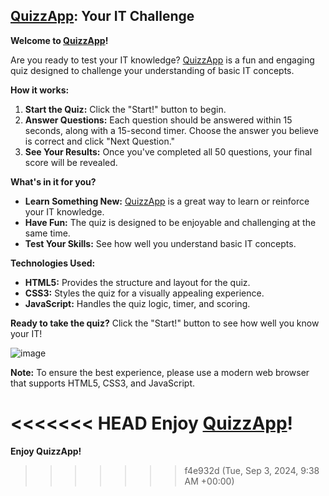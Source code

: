 ## [QuizzApp](http://duvorrichardwinner.me/QuizApp/): Your IT Challenge

**Welcome to [QuizzApp](http://duvorrichardwinner.me/QuizApp/)!**

Are you ready to test your IT knowledge? [QuizzApp](http://duvorrichardwinner.me/QuizApp/) is a fun and engaging quiz designed to challenge your understanding of basic IT concepts.

**How it works:**

1. **Start the Quiz:** Click the "Start!" button to begin.
2. **Answer Questions:** Each question should be answered within 15 seconds, along with a 15-second timer. Choose the answer you believe is correct and click "Next Question."
3. **See Your Results:** Once you've completed all 50 questions, your final score will be revealed.

**What's in it for you?**

* **Learn Something New:** [QuizzApp](http://duvorrichardwinner.me/QuizApp/) is a great way to learn or reinforce your IT knowledge.
* **Have Fun:** The quiz is designed to be enjoyable and challenging at the same time.
* **Test Your Skills:** See how well you understand basic IT concepts.

**Technologies Used:**

* **HTML5:** Provides the structure and layout for the quiz.
* **CSS3:** Styles the quiz for a visually appealing experience.
* **JavaScript:** Handles the quiz logic, timer, and scoring.

**Ready to take the quiz?** Click the "Start!" button to see how well you know your IT!

![image](https://github.com/user-attachments/assets/8453cb58-d326-4216-8f46-53d7439e4f45)



**Note:** To ensure the best experience, please use a modern web browser that supports HTML5, CSS3, and JavaScript.

<<<<<<< HEAD
**Enjoy [QuizzApp](http://duvorrichardwinner.me/QuizApp/)!**
=======
**Enjoy QuizzApp!**
>>>>>>> f4e932d (Tue, Sep 3, 2024, 9:38 AM +00:00)
